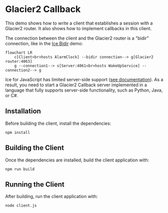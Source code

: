 # Glacier2 Callback

This demo shows how to write a client that establishes a session with a Glacier2 router. It also shows how to implement
callbacks in this client.

The connection between the client and the Glacier2 router is a "bidir" connection, like in the [Ice Bidir][2] demo:

```mermaid
flowchart LR
    c[Client<br>hosts AlarmClock] --bidir connection--> g[Glacier2 router:4063]
    g --connection1--> s[Server:4061<br>hosts WakeUpService] --connection2--> g
```

Ice for JavaScript has limited server-side support ([see documentation][1]). As a result, you need to start a Glacier2
Callback server implemented in a language that fully supports server-side functionality, such as Python, Java, or C#.

## Installation

Before building the client, install the dependencies:

```shell
npm install
```

## Building the Client

Once the dependencies are installed, build the client application with:

```shell
npm run build
```

## Running the Client

After building, run the client application with:

```shell
node client.js
```

[1]: https://doc.zeroc.com/ice/3.7/language-mappings/javascript-mapping
[2]: ../../Ice/bidir/

